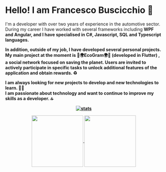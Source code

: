 <h1>Hello! I am Francesco Buscicchio 🖖</h1>
  
I'm a developer with over two years of experience in the automotive sector. During my career I have worked with several frameworks including <b>WPF<b/> and <b>Angular</b>, and I have specialised in <b>C#, Javascript, SQL and Typescript languages</b>.

In addition, outside of my job, I have developed several personal projects. My main project at the moment is <b>🌱🌍EcoGram🌍🌱</b> (developed in Flutter) , a social network focused on saving the planet. Users are invited to actively participate in specific tasks to unlock additional features of the application and obtain rewards. ♻️

I am always looking for new projects to develop and new technologies to learn. 👨‍💻 <br>
I am passionate about technology and want to continue to improve my skills as a developer. 🔝


<p align="center">
  <a href="https://github.com/mathkruger">
    <img align="center" src="https://github-readme-streak-stats.herokuapp.com/?user=francesco-buscicchio&theme=dracula" alt="stats" />
  </a>
</p>

<p align="center">
   <a href="https://github.com/mathkruger?tab=repositories">
    <img
      align="center"
      height="165"
      src="https://github-readme-stats.vercel.app/api/top-langs/?username=francesco-buscicchio&langs_count=8&layout=compact&theme=dracula"
    />
  </a>
  
  <a href="https://github.com/mathkruger?tab=repositories">
    <img
      align="center"
      height="165"
      src="https://github-readme-stats.vercel.app/api?username=francesco-buscicchio&count_private=true&show_icons=true&custom_title=Github%20Status&hide=issues&theme=dracula"
    />
  </a>
</p>
